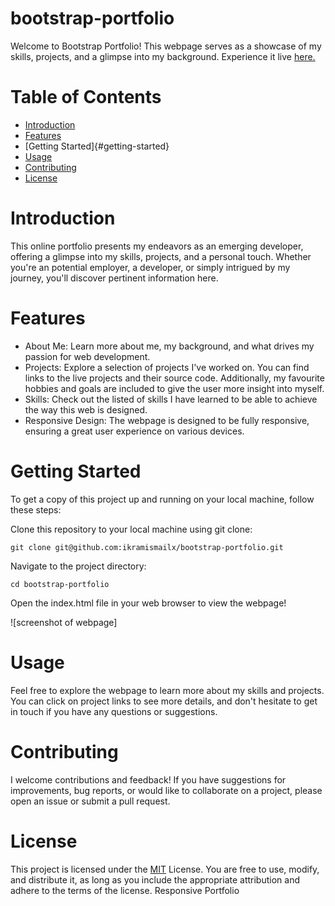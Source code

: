 # bootstrap-portfolio

Welcome to Bootstrap Portfolio! This webpage serves as a showcase of my skills, projects, and a glimpse into my background. Experience it live [here.](https://ikramismailx.github.io/Responsive-Portfolio/)

# Table of Contents
- [Introduction](#introduction)
- [Features](#features)
- [Getting Started]{#getting-started}
- [Usage](#usage)
- [Contributing](#contributing)
- [License](#license)

# Introduction
This online portfolio presents my endeavors as an emerging developer, offering a glimpse into my skills, projects, and a personal touch. Whether you're an potential employer, a developer, or simply intrigued by my journey, you'll discover pertinent information here.

# Features
- About Me: Learn more about me, my background, and what drives my passion for web development.
- Projects: Explore a selection of projects I've worked on. You can find links to the live projects and their source code. Additionally, my favourite hobbies and goals are included to give the user more insight into myself.
- Skills: Check out the listed of skills I have learned to be able to achieve the way this web is designed. 
- Responsive Design: The webpage is designed to be fully responsive, ensuring a great user experience on various devices.

# Getting Started
To get a copy of this project up and running on your local machine, follow these steps:

Clone this repository to your local machine using git clone:
```
git clone git@github.com:ikramismailx/bootstrap-portfolio.git
```

Navigate to the project directory:

```
cd bootstrap-portfolio
```

Open the index.html file in your web browser to view the webpage!

![screenshot of webpage]


# Usage

Feel free to explore the webpage to learn more about my skills and projects. You can click on project links to see more details, and don't hesitate to get in touch if you have any questions or suggestions.

# Contributing

I welcome contributions and feedback! If you have suggestions for improvements, bug reports, or would like to collaborate on a project, please open an issue or submit a pull request.

# License

This project is licensed under the [MIT](https://github.com/ikramismailx/bootstrap-portfolio/blob/main/LICENSE) License. You are free to use, modify, and distribute it, as long as you include the appropriate attribution and adhere to the terms of the license.
Responsive Portfolio




